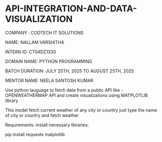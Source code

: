 # API-INTEGRATION-AND-DATA-VISUALIZATION

COMPANY : CODTECH IT SOLUTIONS

NAME: NALLAM VARSHITHA

INTERN ID: CT04DZ1330

DOMAIN NAME: PYTHON PROGRAMMING

BATCH DURATION: JULY 25TH, 2025 TO AUGUST 25TH, 2025

MENTOR NAME: NEELA SANTOSH KUMAR

Use python lauguage to fetch data from a public API like -OPENWEATHERMAP API and create visualizations using MATPLOTLIB library

This model fetch current weather of any city or country just type the name of city or country and fetch weather

Requirements: install necessary libraries:

pip install requests matplotlib

